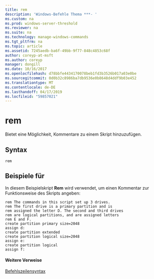 ```yaml
---
title: rem
description: 'Windows-Befehle Thema ***- '
ms.custom: na
ms.prod: windows-server-threshold
ms.reviewer: na
ms.suite: na
ms.technology: manage-windows-commands
ms.tgt_pltfrm: na
ms.topic: article
ms.assetid: 7245aedb-ba6f-49bb-9f77-848c4853c68f
author: coreyp-at-msft
ms.author: coreyp
manager: dongill
ms.date: 10/16/2017
ms.openlocfilehash: d78bbfe4434170078beb1fd3b3526b017a03e0be
ms.sourcegitcommit: 0d0b32c8986ba7db9536e0b8648d4ddf9b03e452
ms.translationtype: MT
ms.contentlocale: de-DE
ms.lasthandoff: 04/17/2019
ms.locfileid: "59857021"
---
```

# <a name="rem"></a>rem



Bietet eine Möglichkeit, Kommentare zu einem Skript hinzuzufügen.

## <a name="syntax"></a>Syntax

```
rem
```

## <a name="BKMK_examples"></a>Beispiele für

In diesem Beispielskript **Rem** wird verwendet, um einen Kommentar zur Funktionsweise des Skripts angeben:
```
rem The commands in this script set up 3 drives.
rem The first drive is a primary partition and is
rem assigned the letter D. The second and third drives
rem are logical partitions, and are assigned letters
rem E and F.
create partition primary size=2048
assign d:
create partition extended
create partition logical size=2048
assign e:
create partition logical
assign f:
```

#### <a name="additional-references"></a>Weitere Verweise

[Befehlszeilensyntax](command-line-syntax-key.md)

